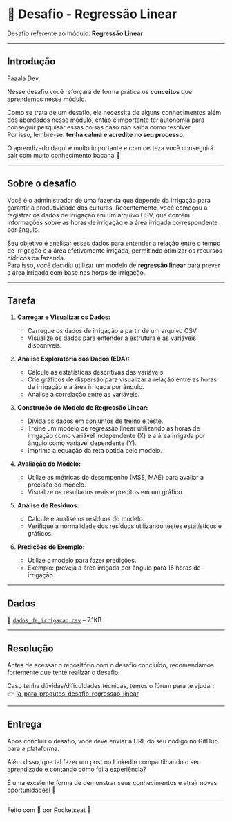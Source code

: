 # 🎯 Desafio - Regressão Linear

Desafio referente ao módulo: **Regressão Linear**

---

## Introdução

Faaala Dev,

Nesse desafio você reforçará de forma prática os **conceitos** que aprendemos nesse módulo.

Como se trata de um desafio, ele necessita de alguns conhecimentos além dos abordados nesse módulo, então é importante ter autonomia para conseguir pesquisar essas coisas caso não saiba como resolver.  
Por isso, lembre-se: **tenha calma e acredite no seu processo**.  

O aprendizado daqui é muito importante e com certeza você conseguirá sair com muito conhecimento bacana 💜

---

## Sobre o desafio

Você é o administrador de uma fazenda que depende da irrigação para garantir a produtividade das culturas. Recentemente, você começou a registrar os dados de irrigação em um arquivo CSV, que contém informações sobre as horas de irrigação e a área irrigada correspondente por ângulo.

Seu objetivo é analisar esses dados para entender a relação entre o tempo de irrigação e a área efetivamente irrigada, permitindo otimizar os recursos hídricos da fazenda.  
Para isso, você decidiu utilizar um modelo de **regressão linear** para prever a área irrigada com base nas horas de irrigação.

---

## Tarefa

1. **Carregar e Visualizar os Dados:**
   - Carregue os dados de irrigação a partir de um arquivo CSV.  
   - Visualize os dados para entender a estrutura e as variáveis disponíveis.

2. **Análise Exploratória dos Dados (EDA):**
   - Calcule as estatísticas descritivas das variáveis.  
   - Crie gráficos de dispersão para visualizar a relação entre as horas de irrigação e a área irrigada por ângulo.  
   - Analise a correlação entre as variáveis.  

3. **Construção do Modelo de Regressão Linear:**
   - Divida os dados em conjuntos de treino e teste.  
   - Treine um modelo de regressão linear utilizando as horas de irrigação como variável independente (X) e a área irrigada por ângulo como variável dependente (Y).  
   - Imprima a equação da reta obtida pelo modelo.  

4. **Avaliação do Modelo:**
   - Utilize as métricas de desempenho (MSE, MAE) para avaliar a precisão do modelo.  
   - Visualize os resultados reais e preditos em um gráfico.  

5. **Análise de Resíduos:**
   - Calcule e analise os resíduos do modelo.  
   - Verifique a normalidade dos resíduos utilizando testes estatísticos e gráficos.  

6. **Predições de Exemplo:**
   - Utilize o modelo para fazer predições.  
   - Exemplo: preveja a área irrigada por ângulo para 15 horas de irrigação.  

---

## Dados

📂 [`dados_de_irrigacao.csv`](https://docs-rocketseat.notion.site/signed/https%3A%2F%2Fprod-files-secure.s3.us-west-2.amazonaws.com%2F08f749ff-d06d-49a8-a488-9846e081b224%2F1da32bce-9364-495d-90fa-bb4e1dec6515%2Fdados_de_irrigacao.csv?table=block&id=aee3b421-5b1e-4fe3-b55c-74e3e25ce713&spaceId=08f749ff-d06d-49a8-a488-9846e081b224&name=dados_de_irrigacao.csv&cache=v2) – 7.1KB  

---

## Resolução

Antes de acessar o repositório com o desafio concluído, recomendamos fortemente que tente realizar o desafio.  

Caso tenha dúvidas/dificuldades técnicas, temos o fórum para te ajudar:  
👉 [ia-para-produtos-desafio-regressao-linear](https://github.com/rocketseat-education/ia-para-produtos-desafio-regressao-linear)  

---

## Entrega

Após concluir o desafio, você deve enviar a URL do seu código no GitHub para a plataforma.  

Além disso, que tal fazer um post no LinkedIn compartilhando o seu aprendizado e contando como foi a experiência?  

É uma excelente forma de demonstrar seus conhecimentos e atrair novas oportunidades! 🚀  

---

Feito com 💜 por Rocketseat 👋